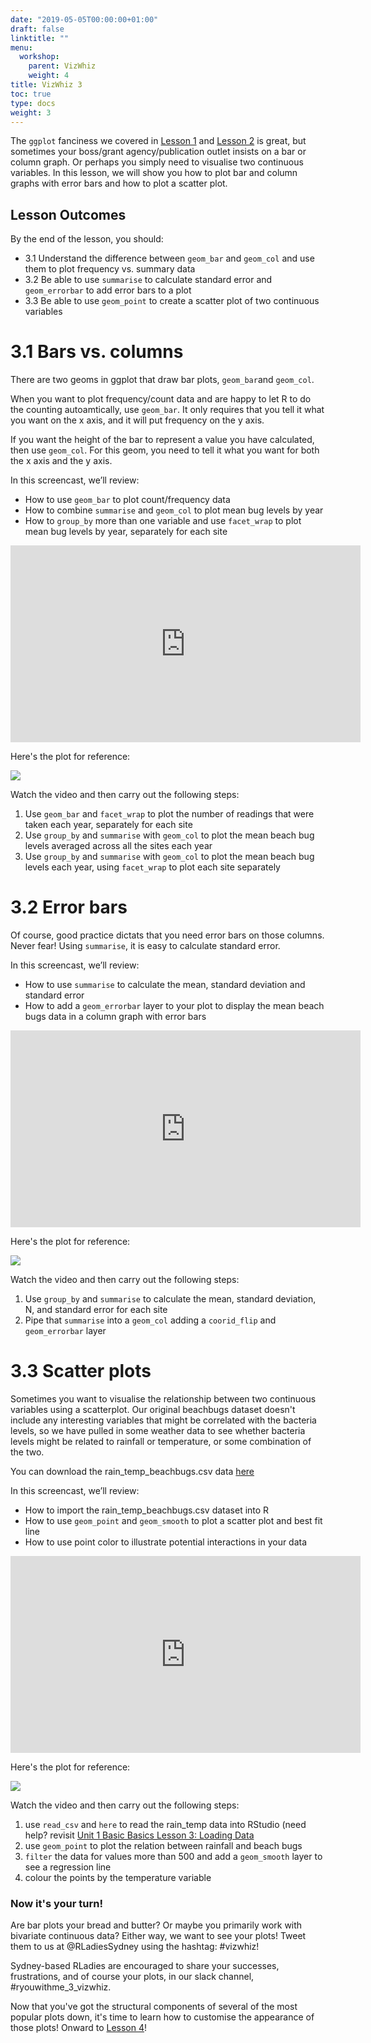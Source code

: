 ```yaml
---
date: "2019-05-05T00:00:00+01:00"
draft: false
linktitle: ""
menu:
  workshop:
    parent: VizWhiz
    weight: 4
title: VizWhiz 3
toc: true
type: docs
weight: 3
---
```


The `ggplot` fanciness we covered in [Lesson 1](https://rladiessydney.netlify.com/courses/workshop/03-vizwhiz-1/) and [Lesson 2](https://rladiessydney.netlify.com/courses/workshop/03-vizwhiz-2/) is great, but sometimes your boss/grant agency/publication outlet insists on a bar or column graph. Or perhaps you simply need to visualise two continuous variables. In this lesson, we will show you how to plot bar and column graphs with error bars and how to plot a scatter plot. 

## Lesson Outcomes

By the end of the lesson, you should:

* 3.1 Understand the difference between  `geom_bar` and `geom_col` and use them to plot frequency vs. summary data 
* 3.2 Be able to use `summarise` to calculate standard error and `geom_errorbar` to add error bars to a plot
* 3.3 Be able to use `geom_point` to create a scatter plot of two continuous variables 

# 3.1 Bars vs. columns

There are two geoms in ggplot that draw bar plots, `geom_bar`and `geom_col`. 

When you want to plot frequency/count data and are happy to let R to do the counting autoamtically, use `geom_bar`. It only requires that you tell it what you want on the x axis, and it will put frequency on the y axis. 

If you want the height of the bar to represent a value you have calculated, then use `geom_col`. For this geom, you need to tell it what you want for both the x axis and the y axis.  

In this screencast, we’ll review:

  * How to use `geom_bar` to plot count/frequency data
  * How to combine `summarise` and `geom_col` to plot mean bug levels by year
  * How to `group_by` more than one variable and use `facet_wrap` to plot mean bug levels by year, separately for each site

<center>  
<iframe width="560" height="315" src="https://www.youtube.com/embed/qijh53hQEt8" frameborder="0" allow="accelerometer; autoplay; encrypted-media; gyroscope; picture-in-picture" allowfullscreen></iframe>
</center>  

Here's the plot for reference:


![](/img/col_meanbugs.png)

Watch the video and then carry out the following steps:

1. Use `geom_bar` and `facet_wrap` to plot the number of readings that were taken each year, separately for each site
2. Use `group_by` and `summarise` with `geom_col` to plot the mean beach bug levels averaged across all the sites each year
3. Use `group_by` and `summarise` with `geom_col` to plot the mean beach bug levels each year, using `facet_wrap` to plot each site separately

# 3.2 Error bars

Of course, good practice dictats that you need error bars on those columns. Never fear! Using `summarise`, it is easy to calculate standard error. 

In this screencast, we’ll review:

  * How to use `summarise` to calculate the mean, standard deviation and standard error
  * How to add a `geom_errorbar` layer to your plot to display the mean beach bugs data in a column graph with error bars

<center>  
<iframe width="560" height="315" src="https://www.youtube.com/embed/vlA8GpuuDcw" frameborder="0" allow="accelerometer; autoplay; encrypted-media; gyroscope; picture-in-picture" allowfullscreen></iframe>
</center>  

Here's the plot for reference:

![](/img/col_meanbugs_error.png)

Watch the video and then carry out the following steps:

1. Use `group_by` and `summarise` to calculate the mean, standard deviation, N, and standard error for each site 
2. Pipe that `summarise` into a `geom_col` adding a `coorid_flip` and `geom_errorbar` layer

# 3.3 Scatter plots 

Sometimes you want to visualise the relationship between two continuous variables using a scatterplot. Our original beachbugs dataset doesn't include any interesting variables that might be correlated with the bacteria levels, so we have pulled in some weather data to see whether bacteria levels might be related to rainfall or temperature, or some combination of the two. 

You can download the rain_temp_beachbugs.csv data [here](https://github.com/jenrichmond/RLadiesSydney-blogdown/blob/master/csv/rain_temp_beachbugs.csv) 

In this screencast, we’ll review:

  * How to import the rain_temp_beachbugs.csv dataset into R
  * How to use `geom_point` and `geom_smooth` to plot a scatter plot and best fit line
  * How to use point color to illustrate potential interactions in your data 

<center>  
<iframe width="560" height="315" src="https://www.youtube.com/embed/Ouoinu4ScPs" frameborder="0" allow="accelerometer; autoplay; encrypted-media; gyroscope; picture-in-picture" allowfullscreen></iframe>
</center>  


Here's the plot for reference:

![](/img/scatter_rain_temp.png)

Watch the video and then carry out the following steps:

1. use `read_csv` and `here` to read the rain_temp data into RStudio (need help? revisit [Unit 1 Basic Basics Lesson 3: Loading Data](https://rladiessydney.netlify.com/courses/workshop/01-basicbasics-3/) 
2. use `geom_point` to plot the relation between rainfall and beach bugs 
3. `filter` the data for values more than 500 and add a `geom_smooth` layer to see a regression line
4. colour the points by the temperature variable

### Now it's your turn!

Are bar plots your bread and butter? Or maybe you primarily work with bivariate continuous data? Either way, we want to see your plots! Tweet them to us at @RLadiesSydney using the hashtag: #vizwhiz!

Sydney-based RLadies are encouraged to share your successes, frustrations, and of course your plots, in our slack channel, #ryouwithme_3_vizwhiz. 

Now that you've got the structural components of several of the most popular plots down, it's time to learn how to customise the appearance of those plots! Onward to [Lesson 4](https://rladiessydney.netlify.com/courses/workshop/03-vizwhiz-4/)!
